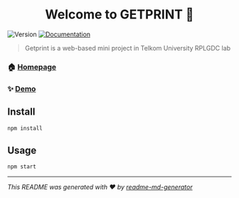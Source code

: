 <h1 align="center">Welcome to GETPRINT 👋</h1>
<p>
  <img alt="Version" src="https://img.shields.io/badge/version-1.0.0-blue.svg?cacheSeconds=2592000" />
  <a href="https://documenter.getpostman.com/view/10131591/TVCcWUX8" target="_blank">
    <img alt="Documentation" src="https://img.shields.io/badge/documentation-yes-brightgreen.svg" />
  </a>
</p>

> Getprint is a web-based mini project in Telkom University RPLGDC lab

### 🏠 [Homepage](https://github.com/arfan21/getprint)

### ✨ [Demo](https://getprint.arfantest-server.site/)

## Install

```sh
npm install
```

## Usage

```sh
npm start
```

---

_This README was generated with ❤️ by [readme-md-generator](https://github.com/kefranabg/readme-md-generator)_
